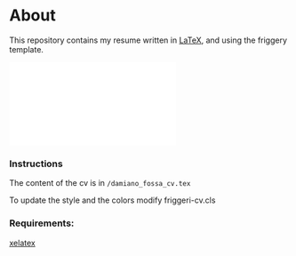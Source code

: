 # About

This repository contains my resume written in [LaTeX](https://www.latex-project.org), and using the friggery template.

![Resume](damiano_fossa_cv.pdf)

### Instructions

The content of the cv is in `/damiano_fossa_cv.tex`

To update the style and the colors modify friggeri-cv.cls

### Requirements:
[xelatex](http://www.texts.io/support/0001/)
